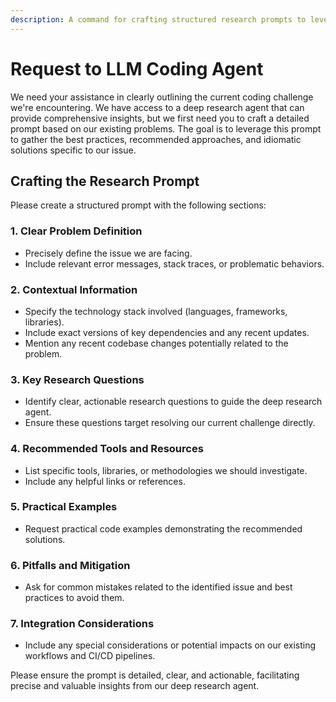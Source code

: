 ```yaml
---
description: A command for crafting structured research prompts to leverage deep research agents for solving coding challenges, including problem definition, context, and practical examples.
---
```


# Request to LLM Coding Agent

We need your assistance in clearly outlining the current coding challenge we're encountering. We have access to a deep research agent that can provide comprehensive insights, but we first need you to craft a detailed prompt based on our existing problems. The goal is to leverage this prompt to gather the best practices, recommended approaches, and idiomatic solutions specific to our issue.

## Crafting the Research Prompt

Please create a structured prompt with the following sections:

### 1. Clear Problem Definition

* Precisely define the issue we are facing.
* Include relevant error messages, stack traces, or problematic behaviors.

### 2. Contextual Information

* Specify the technology stack involved (languages, frameworks, libraries).
* Include exact versions of key dependencies and any recent updates.
* Mention any recent codebase changes potentially related to the problem.

### 3. Key Research Questions

* Identify clear, actionable research questions to guide the deep research agent.
* Ensure these questions target resolving our current challenge directly.

### 4. Recommended Tools and Resources

* List specific tools, libraries, or methodologies we should investigate.
* Include any helpful links or references.

### 5. Practical Examples

* Request practical code examples demonstrating the recommended solutions.

### 6. Pitfalls and Mitigation

* Ask for common mistakes related to the identified issue and best practices to avoid them.

### 7. Integration Considerations

* Include any special considerations or potential impacts on our existing workflows and CI/CD pipelines.

Please ensure the prompt is detailed, clear, and actionable, facilitating precise and valuable insights from our deep research agent.
